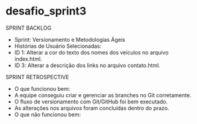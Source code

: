 # desafio_sprint3

SPRINT BACKLOG
- Sprint: Versionamento e Metodologias Ágeis
- Histórias de Usuário Selecionadas:
- ID 1: Alterar a cor do texto dos nomes dos veículos no arquivo index.html.
- ID 3: Alterar a descrição dos links no arquivo contato.html.

SPRINT RETROSPECTIVE
- O que funcionou bem:
- A equipe conseguiu criar e gerenciar as branches no Git corretamente.
- O fluxo de versionamento com Git/GitHub foi bem executado.
- As alterações nos arquivos foram concluídas dentro do prazo.
- O que não funcionou bem:
